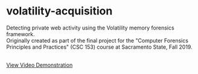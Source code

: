 # volatility-acquisition
Detecting private web activity using the Volatility memory forensics framework. <br/>
Originally created as part of the final project for the "Computer Forensics Principles and Practices" (CSC 153) course at Sacramento State, Fall 2019. <br/><br/>

[View Video Demonstration](https://www.youtube.com/watch?v=t5KzJsjGNzQ&ab_channel=j)
